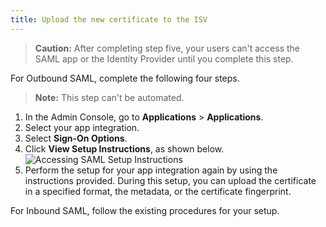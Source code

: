 ```yaml
---
title: Upload the new certificate to the ISV
---
```


> **Caution:** After completing step five, your users can't access the SAML app or the Identity Provider until you complete this step.

For Outbound SAML, complete the following four steps.

> **Note:** This step can't be automated.

1. In the Admin Console, go to **Applications** > **Applications**.
1. Select your app integration.
1. Select **Sign-On Options**.
1. Click **View Setup Instructions**, as shown below.<br/>![Accessing SAML Setup Instructions](/img/saml_setup_link.png)
1. Perform the setup for your app integration again by using the instructions provided. During this setup, you can upload the certificate in a specified format, the metadata, or the certificate fingerprint.

For Inbound SAML, follow the existing procedures for your setup.
